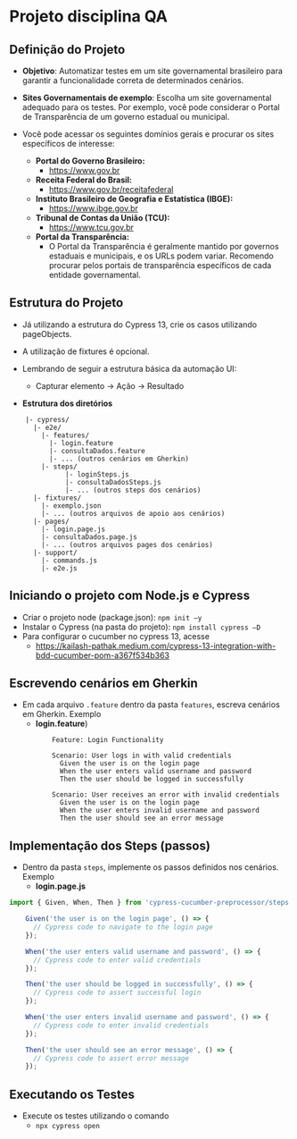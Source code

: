 # Projeto disciplina QA
## Definição do Projeto
- **Objetivo**: Automatizar testes em um site governamental brasileiro para garantir a funcionalidade correta de determinados cenários.
- **Sites Governamentais de exemplo**: Escolha um site governamental adequado para os testes. Por exemplo, você pode considerar o Portal de Transparência de um governo estadual ou municipal.

- Você pode acessar os seguintes domínios gerais e procurar os sites específicos de interesse:
	- **Portal do Governo Brasileiro:**
		- https://www.gov.br
	- **Receita Federal do Brasil:**
		- https://www.gov.br/receitafederal
	- **Instituto Brasileiro de Geografia e Estatística (IBGE):**
		- https://www.ibge.gov.br
	- **Tribunal de Contas da União (TCU):**
		- https://www.tcu.gov.br
	- **Portal da Transparência:**
		- O Portal da Transparência é geralmente mantido por governos estaduais e municipais, e os URLs podem variar. Recomendo procurar pelos portais de transparência específicos de cada entidade governamental.
## Estrutura do Projeto
- Já utilizando a estrutura do Cypress 13, crie os casos utilizando pageObjects.
- A utilização de fixtures é opcional.
- Lembrando de seguir a estrutura básica da automação UI:
	- Capturar elemento  → Ação → Resultado

- **Estrutura dos diretórios**
```
    |- cypress/
      |- e2e/
        |- features/
          |- login.feature
          |- consultaDados.feature
          |- ... (outros cenários em Gherkin)
		|- steps/
			  |- loginSteps.js
			  |- consultaDadosSteps.js
			  |- ... (outros steps dos cenários)
      |- fixtures/
        |- exemplo.json
        |- ... (outros arquivos de apoio aos cenários)
      |- pages/
        |- login.page.js
		|- consultaDados.page.js
        |- ... (outros arquivos pages dos cenários)
      |- support/
        |- commands.js
        |- e2e.js
```

## Iniciando o projeto com Node.js e Cypress
- Criar o projeto node (package.json): `npm init –y`
- Instalar o Cypress (na pasta do projeto): `npm install cypress –D`
- Para configurar o cucumber no cypress 13, acesse
	- https://kailash-pathak.medium.com/cypress-13-integration-with-bdd-cucumber-pom-a367f534b363
	
## Escrevendo cenários em Gherkin
- Em cada arquivo `.feature` dentro da pasta `features`, escreva cenários em Gherkin. Exemplo
	- **login.feature**)
		```gherkin
			Feature: Login Functionality

			Scenario: User logs in with valid credentials
			  Given the user is on the login page
			  When the user enters valid username and password
			  Then the user should be logged in successfully

			Scenario: User receives an error with invalid credentials
			  Given the user is on the login page
			  When the user enters invalid username and password
			  Then the user should see an error message
		```

## Implementação dos Steps (passos)
- Dentro da pasta `steps`, implemente os passos definidos nos cenários. Exemplo 
	- **login.page.js**
```js
import { Given, When, Then } from 'cypress-cucumber-preprocessor/steps';

    Given('the user is on the login page', () => {
      // Cypress code to navigate to the login page
    });

    When('the user enters valid username and password', () => {
      // Cypress code to enter valid credentials
    });

    Then('the user should be logged in successfully', () => {
      // Cypress code to assert successful login
    });

    When('the user enters invalid username and password', () => {
      // Cypress code to enter invalid credentials
    });

    Then('the user should see an error message', () => {
      // Cypress code to assert error message
    });
```

## Executando os Testes
- Execute os testes utilizando o comando
	- `npx cypress open`